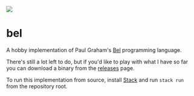 [![](https://github.com/jeremyschlatter/bel/workflows/CI/badge.svg)](https://github.com/jeremyschlatter/bel/actions?query=workflow%3ACI)

# bel

A hobby implementation of Paul Graham's [Bel](http://paulgraham.com/bel.html) programming language.

There's still a lot left to do, but if you'd like to play with what I have so far you can download a binary from the [releases](https://github.com/jeremyschlatter/bel/releases) page.

To run this implementation from source, install [Stack](https://docs.haskellstack.org/en/stable/README/#how-to-install) and run `stack run` from the repository root.
